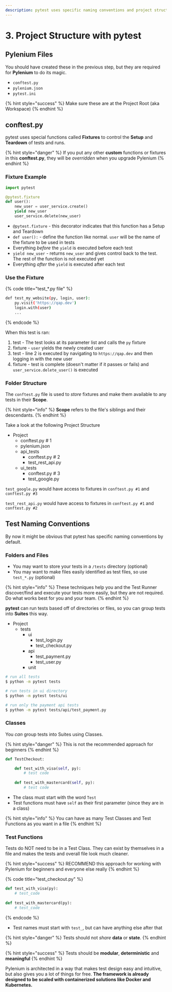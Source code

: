 ```yaml
---
description: pytest uses specific naming conventions and project structure
---
```


# 3. Project Structure with pytest

## Pylenium Files

You should have created these in the previous step, but they are required for **Pylenium** to do its magic.

* `conftest.py`
* `pylenium.json`
* `pytest.ini`

{% hint style="success" %}
Make sure these are at the Project Root (aka Workspace)
{% endhint %}

## conftest.py

pytest uses special functions called **Fixtures** to control the **Setup** and **Teardown** of tests and runs.

{% hint style="danger" %}
If you put any other **custom** functions or fixtures in this **conftest.py**, they will be _overridden_ when you upgrade Pylenium
{% endhint %}

### Fixture Example

```python
import pytest

@pytest.fixture
def user():
    new_user = user_service.create()
    yield new_user
    user_service.delete(new_user)
```

* `@pytest.fixture` - this decorator indicates that this function has a Setup and Teardown&#x20;
* `def user():` - define the function like normal. `user` will be the name of the fixture to be used in tests
* Everything _before_ the `yield` is executed before each test
* `yield new_user` - returns `new_user` and gives control back to the test. The rest of the function is not executed yet
* Everything _after_ the `yield` is executed after each test

### Use the Fixture

{% code title="test_*.py file" %}
```bash
def test_my_website(py, login, user):
    py.visit('https://qap.dev')
    login.with(user)
    ...
```
{% endcode %}

When this test is ran:

1. test - The test looks at its parameter list and calls the `py` fixture
2. fixture - `user` yields the newly created user
3. test - line 2 is executed by navigating to `https://qap.dev` and then logging in with the new user
4. fixture - test is complete (doesn't matter if it passes or fails) and `user_service.delete_user()` is executed

### Folder Structure

The `conftest.py` file is used to _store_ fixtures and make them available to any tests in their **Scope**.

{% hint style="info" %}
**Scope** refers to the file's siblings and their descendants.
{% endhint %}

Take a look at the following Project Structure

* Project
  * conftest.py  # 1
  * pylenium.json
  * api\_tests
    * conftest.py  # 2&#x20;
    * test\_rest\_api.py
  * ui\_tests
    * conftest.py  # 3
    * test\_google.py

`test_google.py` would have access to fixtures in `conftest.py #1` and `conftest.py #3`

`test_rest_api.py` would have access to fixtures in `conftest.py #1` and `conftest.py #2`

## Test Naming Conventions

By now it might be obvious that pytest has specific naming conventions by default.

### Folders and Files

* You may want to store your tests in a `/tests` directory (optional)
* You may want to make files easily identified as test files, so use `test_*.py` (optional)

{% hint style="info" %}
These techniques help you and the Test Runner discover/find and execute your tests more easily, but they are not required. Do what works best for you and your team.
{% endhint %}

**pytest** can run tests based off of directories or files, so you can group tests into **Suites** this way.

* Project
  * tests
    * ui
      * test\_login.py
      * test\_checkout.py
    * api
      * test\_payment.py
      * test\_user.py
    * unit

```bash
# run all tests
$ python -m pytest tests

# run tests in ui directory
$ python -m pytest tests/ui

# run only the payment api tests
$ python -m pytest tests/api/test_payment.py
```

### Classes

You _can_ group tests into Suites using Classes.

{% hint style="danger" %}
This is not the recommended approach for beginners
{% endhint %}

```python
def TestCheckout:

    def test_with_visa(self, py):
        # test code
    
    def test_with_mastercard(self, py):
        # test code
```

* The class must start with the word `Test`
* Test functions must have `self` as their first parameter (since they are in a class)

{% hint style="info" %}
You can have as many Test Classes and Test Functions as you want in a file
{% endhint %}

### Test Functions

Tests do NOT need to be in a Test Class. They can exist by themselves in a file and makes the tests and overall file look much cleaner.

{% hint style="success" %}
RECOMMEND this approach for working with Pylenium for beginners and everyone else really
{% endhint %}

{% code title="test_checkout.py" %}
```python
def test_with_visa(py):
    # test_code
    
def test_with_mastercard(py):
    # test_code
```
{% endcode %}

* Test names must start with `test_`, but can have anything else after that

{% hint style="danger" %}
Tests should not _share_ **data** or **state**.
{% endhint %}

{% hint style="success" %}
Tests should be **modular**, **deterministic** and **meaningful**
{% endhint %}

Pylenium is architected in a way that makes test design easy and intuitive, but also gives you a lot of things for free. **The framework is already designed to be scaled with containerized solutions like Docker and Kubernetes.**
